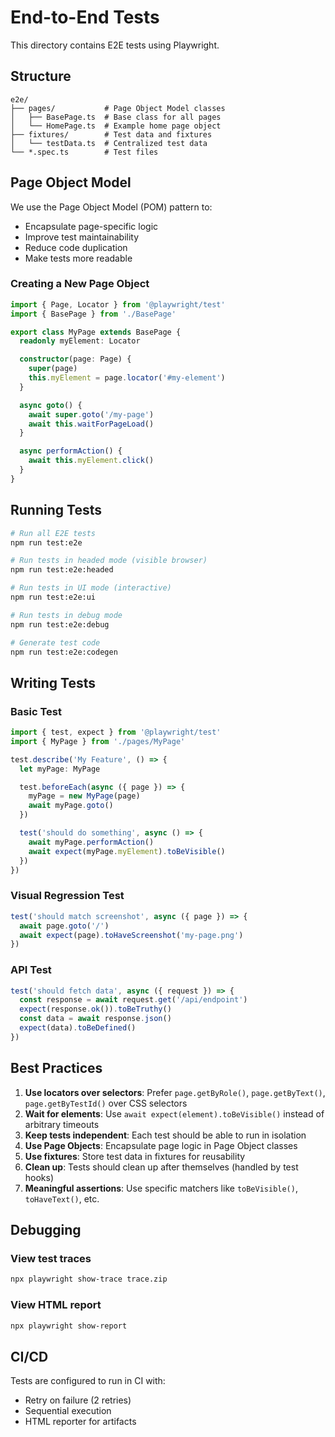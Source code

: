 # End-to-End Tests

This directory contains E2E tests using Playwright.

## Structure

```
e2e/
├── pages/           # Page Object Model classes
│   ├── BasePage.ts  # Base class for all pages
│   └── HomePage.ts  # Example home page object
├── fixtures/        # Test data and fixtures
│   └── testData.ts  # Centralized test data
└── *.spec.ts        # Test files
```

## Page Object Model

We use the Page Object Model (POM) pattern to:
- Encapsulate page-specific logic
- Improve test maintainability
- Reduce code duplication
- Make tests more readable

### Creating a New Page Object

```typescript
import { Page, Locator } from '@playwright/test'
import { BasePage } from './BasePage'

export class MyPage extends BasePage {
  readonly myElement: Locator

  constructor(page: Page) {
    super(page)
    this.myElement = page.locator('#my-element')
  }

  async goto() {
    await super.goto('/my-page')
    await this.waitForPageLoad()
  }

  async performAction() {
    await this.myElement.click()
  }
}
```

## Running Tests

```bash
# Run all E2E tests
npm run test:e2e

# Run tests in headed mode (visible browser)
npm run test:e2e:headed

# Run tests in UI mode (interactive)
npm run test:e2e:ui

# Run tests in debug mode
npm run test:e2e:debug

# Generate test code
npm run test:e2e:codegen
```

## Writing Tests

### Basic Test

```typescript
import { test, expect } from '@playwright/test'
import { MyPage } from './pages/MyPage'

test.describe('My Feature', () => {
  let myPage: MyPage

  test.beforeEach(async ({ page }) => {
    myPage = new MyPage(page)
    await myPage.goto()
  })

  test('should do something', async () => {
    await myPage.performAction()
    await expect(myPage.myElement).toBeVisible()
  })
})
```

### Visual Regression Test

```typescript
test('should match screenshot', async ({ page }) => {
  await page.goto('/')
  await expect(page).toHaveScreenshot('my-page.png')
})
```

### API Test

```typescript
test('should fetch data', async ({ request }) => {
  const response = await request.get('/api/endpoint')
  expect(response.ok()).toBeTruthy()
  const data = await response.json()
  expect(data).toBeDefined()
})
```

## Best Practices

1. **Use locators over selectors**: Prefer `page.getByRole()`, `page.getByText()`, `page.getByTestId()` over CSS selectors
2. **Wait for elements**: Use `await expect(element).toBeVisible()` instead of arbitrary timeouts
3. **Keep tests independent**: Each test should be able to run in isolation
4. **Use Page Objects**: Encapsulate page logic in Page Object classes
5. **Use fixtures**: Store test data in fixtures for reusability
6. **Clean up**: Tests should clean up after themselves (handled by test hooks)
7. **Meaningful assertions**: Use specific matchers like `toBeVisible()`, `toHaveText()`, etc.

## Debugging

### View test traces
```bash
npx playwright show-trace trace.zip
```

### View HTML report
```bash
npx playwright show-report
```

## CI/CD

Tests are configured to run in CI with:
- Retry on failure (2 retries)
- Sequential execution
- HTML reporter for artifacts


